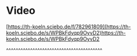 # Video

[https://th-koeln.sciebo.de/f/782961809](https://th-koeln.sciebo.de/s/WPBkFdyqp9OyvD2)https://th-koeln.sciebo.de/s/WPBkFdyqp9OyvD2

^^^^^^^^^^^^^^^^^^^^^^^^^^^^^^^^^^^^^^^^

